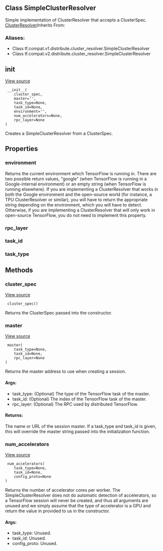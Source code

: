 ## Class SimpleClusterResolver
Simple implementation of ClusterResolver that accepts a ClusterSpec.
[ClusterResolver](https://tensorflow.google.cn/api_docs/python/tf/distribute/cluster_resolver/ClusterResolver)Inherits From: 

### Aliases:
- Class tf.compat.v1.distribute.cluster_resolver.SimpleClusterResolver
- Class tf.compat.v2.distribute.cluster_resolver.SimpleClusterResolver
## __init__
[View source](https://github.com/tensorflow/tensorflow/blob/r2.0/tensorflow/python/distribute/cluster_resolver/cluster_resolver.py#L185-L204)


```
 __init__(
    cluster_spec,
    master='',
    task_type=None,
    task_id=None,
    environment='',
    num_accelerators=None,
    rpc_layer=None
)
```
Creates a SimpleClusterResolver from a ClusterSpec.
## Properties
### environment
Returns the current environment which TensorFlow is running in.
There are two possible return values, "google" (when TensorFlow is running in a Google-internal environment) or an empty string (when TensorFlow is running elsewhere).
If you are implementing a ClusterResolver that works in both the Google environment and the open-source world (for instance, a TPU ClusterResolver or similar), you will have to return the appropriate string depending on the environment, which you will have to detect.
Otherwise, if you are implementing a ClusterResolver that will only work in open-source TensorFlow, you do not need to implement this property.
### rpc_layer
### task_id
### task_type
## Methods
### cluster_spec
[View source](https://github.com/tensorflow/tensorflow/blob/r2.0/tensorflow/python/distribute/cluster_resolver/cluster_resolver.py#L206-L208)


```
 cluster_spec()
```
Returns the ClusterSpec passed into the constructor.
### master
[View source](https://github.com/tensorflow/tensorflow/blob/r2.0/tensorflow/python/distribute/cluster_resolver/cluster_resolver.py#L210-L229)


```
 master(
    task_type=None,
    task_id=None,
    rpc_layer=None
)
```
Returns the master address to use when creating a session.
#### Args:
- task_type: (Optional) The type of the TensorFlow task of the master.
- task_id: (Optional) The index of the TensorFlow task of the master.
- rpc_layer: (Optional) The RPC used by distributed TensorFlow.
#### Returns:
The name or URL of the session master.
If a task_type and task_id is given, this will override the master string passed into the initialization function.
### num_accelerators
[View source](https://github.com/tensorflow/tensorflow/blob/r2.0/tensorflow/python/distribute/cluster_resolver/cluster_resolver.py#L251-L271)


```
 num_accelerators(
    task_type=None,
    task_id=None,
    config_proto=None
)
```
Returns the number of accelerator cores per worker.
The SimpleClusterResolver does not do automatic detection of accelerators, so a TensorFlow session will never be created, and thus all arguments are unused and we simply assume that the type of accelerator is a GPU and return the value in provided to us in the constructor.
#### Args:
- task_type: Unused.
- task_id: Unused.
- config_proto: Unused.
